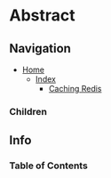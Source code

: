 # Abstract

## Navigation

* [Home](/README.md)
	* [Index](/docs/Index.md)
		* [Caching Redis](/src/CachingRedis/README.md)

### Children

## Info

### Table of Contents